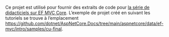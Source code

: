 Ce projet est utilisé pour fournir des extraits de code pour [la série de didacticiels sur EF MVC Core](https://docs.microsoft.com/aspnet/core/data/ef-mvc/intro). L’exemple de projet créé en suivant les tutoriels se trouve à l’emplacement https://github.com/dotnet/AspNetCore.Docs/tree/main/aspnetcore/data/ef-mvc/intro/samples/cu-final.
